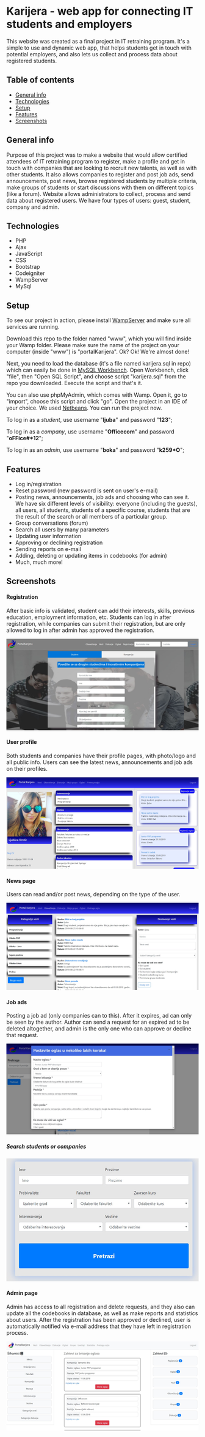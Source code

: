 # Karijera - web app for connecting IT students and employers
This website was created as a final project in IT retraining program. It's a simple to use and dynamic web app, that helps students get in touch with potential employers, and also lets us collect and process data about registered students. 

## Table of contents

* [General info](#general-info)
* [Technologies](#technologies)
* [Setup](#setup)
* [Features](#features)
* [Screenshots](#screenshots)

## General info
Purpose of this project was to make a website that would allow certified attendees of IT retraining program to register, make a profile and get in touch with companies that are looking to recruit new talents, as well as with other students. It also allows companies to register and post job ads, send announcements, post news, browse registered students by multiple criteria, make groups of students or start discussions with them on different topics (like a forum). Website allows administrators to collect, process and send data about registered users. We have four types of users: guest, student, company and admin. 

## Technologies
* PHP
* Ajax
* JavaScript
* CSS
* Bootstrap
* Codeigniter
* WampServer
* MySql 

## Setup
To see our project in action, please install [WampServer](http://www.wampserver.com/en/download-wampserver-64bits/) and make sure all services are running. 

Download this repo to the folder named "www", which you will find inside your Wamp folder. Please make sure the name of the project on your computer (inside "www") is "portalKarijera". Ok? Ok! We're almost done!

Next, you need to load the database (it's a file named karijera.sql in repo) which can easily be done in [MySQL Workbench](https://www.mysql.com/products/workbench/). Open Workbench, click "file", then "Open SQL Script", and choose script "karijera.sql" from the repo you downloaded. Execute the script and that's it. 

You can also use phpMyAdmin, which comes with Wamp. Open it, go to "import", choose this script and click "go". 
Open the project in an IDE of your choice. We used [Netbeans](https://netbeans.org). You can run the project now. 

To log in as a *student*, use username "**ljuba**" and password "**123**";

To log in as a *company*, use username "**Officecom**" and password "__oFFice#*12__";

To log in as an *admin*, use username "**boka**" and password "**k259*O**";


## Features
* Log in/registration
* Reset password (new password is sent on user's e-mail)
* Posting news, announcements, job ads and choosing who can see it. We have six different levels of visibility: everyone (including the guests), all users, all students, students of a specific course, students that are the result of the search or all members of a particular group. 
* Group conversations (forum)
* Search all users by many parameters 
* Updating user information
* Approving or declining registration
* Sending reports on e-mail
* Adding, deleting or updating items in codebooks (for admin)
* Much, much more!

## Screenshots

#### Registration
After basic info is validated, student can add their interests, skills, previous education, employment information, etc. Students can log in after registration, while companies can submit their registration, but are only allowed to log in after admin has approved the registration. 

![Registration](./screenshots/registracija.jpg)

#### User profile
Both students and companies have their profile pages, with photo/logo and all public info. Users can see the latest news, announcements and job ads on their profiles. 

![User profile](./screenshots/profil.jpg)

#### News page
Users can read and/or post news, depending on the type of the user. 

![News page](./screenshots/vesti.jpg)

#### Job ads
Posting a job ad (only companies can to this). After it expires, ad can only be seen by the author. Author can send a request for an expired ad to be deleted altogether, and admin is the only one who can approve or decline that request. 

![Job ads](./screenshots/oglasi.jpg)

##### Search students or companies

![Search students or companies](./screenshots/pretraga.jpg)

#### Admin page
Admin has access to all registration and delete requests, and they also can update all the codebooks in database, as well as make reports and statistics about users. After the registration has been approved or declined, user is automatically notified via e-mail address that they have left in registration process. 

![Search students or companies](./screenshots/admin.jpg)
